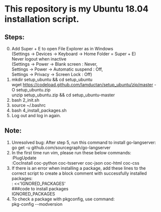 # This repository is my Ubuntu 18.04 installation script.

## Steps:  
0. Add Super + E to open File Explorer as in Windows  
   (Settings -> Devices -> Keyboard -> Home Folder = Super + E)  
   Never logout when inactive  
   (Settings -> Power -> Blank screen : Never,  
    Settings -> Power -> Automatic suspend : Off,  
    Settings -> Privacy -> Screen Lock : Off)
1. mkdir setup_ubuntu && cd setup_ubuntu  
   wget https://codeload.github.com/lamductan/setup_ubuntu/zip/master -O setup_ubuntu.zip  
   unzip setup_ubuntu.zip && cd setup_ubuntu-master
2. bash 2_init.sh
3. source ~/.bashrc
4. bash 4_install_packages.sh
5. Log out and log in again.

## Note:
1. Unresolved bug: After step 5, run this command to install go-langserver:  
   go get -u github.com/sourcegraph/go-langserver
3. In the first time run vim, please run these below commands:  
   :PlugUpdate  
   :CocInstall coc-python coc-tsserver coc-json coc-html coc-css
3. If there is an error when installing a package, add these lines to the correct script to create a block comment
   with successfully installed packages:  
     : <<'IGNORED_PACKAGES'  
     ###code to install packages  
     IGNORED_PACKAGES
4. To check a package with pkgconfig, use command:  
     pkg-config --modversion <package-name>   
   
